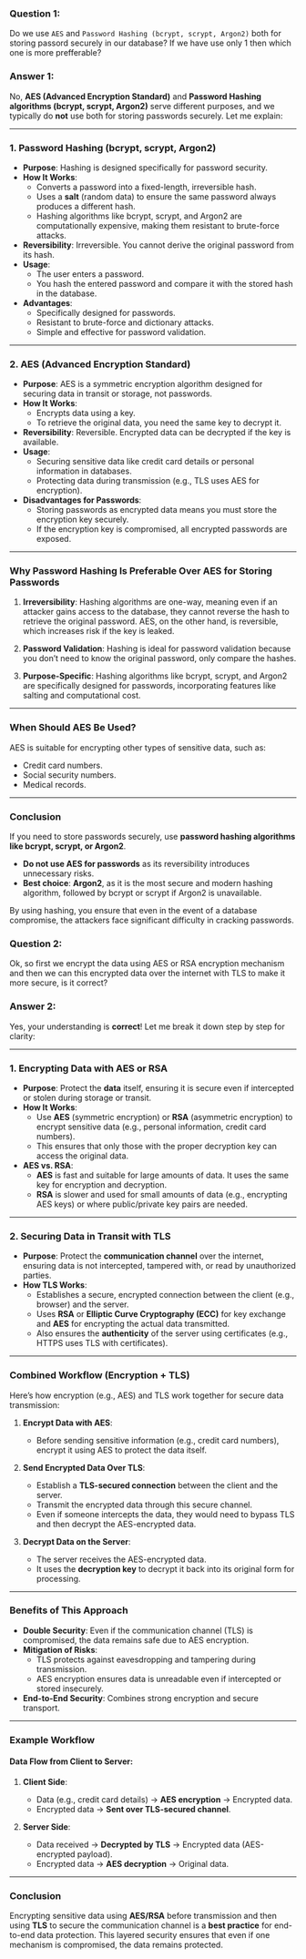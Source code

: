 ### Question 1: 

Do we use `AES` and `Password Hashing (bcrypt, scrypt, Argon2)` both for storing passord securely in our database? If we have use only 1 then which one is more prefferable?

### Answer 1: 

No, **AES (Advanced Encryption Standard)** and **Password Hashing algorithms (bcrypt, scrypt, Argon2)** serve different purposes, and we typically do **not** use both for storing passwords securely. Let me explain:

---

### **1. Password Hashing (bcrypt, scrypt, Argon2)**
- **Purpose**: Hashing is designed specifically for password security.
- **How It Works**:
    - Converts a password into a fixed-length, irreversible hash.
    - Uses a **salt** (random data) to ensure the same password always produces a different hash.
    - Hashing algorithms like bcrypt, scrypt, and Argon2 are computationally expensive, making them resistant to brute-force attacks.
- **Reversibility**: Irreversible. You cannot derive the original password from its hash.
- **Usage**:
    - The user enters a password.
    - You hash the entered password and compare it with the stored hash in the database.
- **Advantages**:
    - Specifically designed for passwords.
    - Resistant to brute-force and dictionary attacks.
    - Simple and effective for password validation.

---

### **2. AES (Advanced Encryption Standard)**
- **Purpose**: AES is a symmetric encryption algorithm designed for securing data in transit or storage, not passwords.
- **How It Works**:
    - Encrypts data using a key.
    - To retrieve the original data, you need the same key to decrypt it.
- **Reversibility**: Reversible. Encrypted data can be decrypted if the key is available.
- **Usage**:
    - Securing sensitive data like credit card details or personal information in databases.
    - Protecting data during transmission (e.g., TLS uses AES for encryption).
- **Disadvantages for Passwords**:
    - Storing passwords as encrypted data means you must store the encryption key securely.
    - If the encryption key is compromised, all encrypted passwords are exposed.

---

### **Why Password Hashing Is Preferable Over AES for Storing Passwords**
1. **Irreversibility**: Hashing algorithms are one-way, meaning even if an attacker gains access to the database, they cannot reverse the hash to retrieve the original password. AES, on the other hand, is reversible, which increases risk if the key is leaked.

2. **Password Validation**: Hashing is ideal for password validation because you don’t need to know the original password, only compare the hashes.

3. **Purpose-Specific**: Hashing algorithms like bcrypt, scrypt, and Argon2 are specifically designed for passwords, incorporating features like salting and computational cost.

---

### **When Should AES Be Used?**
AES is suitable for encrypting other types of sensitive data, such as:
- Credit card numbers.
- Social security numbers.
- Medical records.

---

### **Conclusion**
If you need to store passwords securely, use **password hashing algorithms like bcrypt, scrypt, or Argon2**.
- **Do not use AES for passwords** as its reversibility introduces unnecessary risks.
- **Best choice**: **Argon2**, as it is the most secure and modern hashing algorithm, followed by bcrypt or scrypt if Argon2 is unavailable.

By using hashing, you ensure that even in the event of a database compromise, the attackers face significant difficulty in cracking passwords.

### Question 2: 

Ok, so first we encrypt the data using AES or RSA encryption mechanism and then we can this encrypted data over the internet with TLS to make it more secure, is it correct?

### Answer 2: 

Yes, your understanding is **correct**! Let me break it down step by step for clarity:

---

### **1. Encrypting Data with AES or RSA**
- **Purpose**: Protect the **data** itself, ensuring it is secure even if intercepted or stolen during storage or transit.
- **How It Works**:
    - Use **AES** (symmetric encryption) or **RSA** (asymmetric encryption) to encrypt sensitive data (e.g., personal information, credit card numbers).
    - This ensures that only those with the proper decryption key can access the original data.
- **AES vs. RSA**:
    - **AES** is fast and suitable for large amounts of data. It uses the same key for encryption and decryption.
    - **RSA** is slower and used for small amounts of data (e.g., encrypting AES keys) or where public/private key pairs are needed.

---

### **2. Securing Data in Transit with TLS**
- **Purpose**: Protect the **communication channel** over the internet, ensuring data is not intercepted, tampered with, or read by unauthorized parties.
- **How TLS Works**:
    - Establishes a secure, encrypted connection between the client (e.g., browser) and the server.
    - Uses **RSA** or **Elliptic Curve Cryptography (ECC)** for key exchange and **AES** for encrypting the actual data transmitted.
    - Also ensures the **authenticity** of the server using certificates (e.g., HTTPS uses TLS with certificates).

---

### **Combined Workflow** (Encryption + TLS)
Here’s how encryption (e.g., AES) and TLS work together for secure data transmission:

1. **Encrypt Data with AES**:
    - Before sending sensitive information (e.g., credit card numbers), encrypt it using AES to protect the data itself.

2. **Send Encrypted Data Over TLS**:
    - Establish a **TLS-secured connection** between the client and the server.
    - Transmit the encrypted data through this secure channel.
    - Even if someone intercepts the data, they would need to bypass TLS and then decrypt the AES-encrypted data.

3. **Decrypt Data on the Server**:
    - The server receives the AES-encrypted data.
    - It uses the **decryption key** to decrypt it back into its original form for processing.

---

### **Benefits of This Approach**
- **Double Security**: Even if the communication channel (TLS) is compromised, the data remains safe due to AES encryption.
- **Mitigation of Risks**:
    - TLS protects against eavesdropping and tampering during transmission.
    - AES encryption ensures data is unreadable even if intercepted or stored insecurely.
- **End-to-End Security**: Combines strong encryption and secure transport.

---

### **Example Workflow**
#### Data Flow from Client to Server:
1. **Client Side**:
    - Data (e.g., credit card details) → **AES encryption** → Encrypted data.
    - Encrypted data → **Sent over TLS-secured channel**.

2. **Server Side**:
    - Data received → **Decrypted by TLS** → Encrypted data (AES-encrypted payload).
    - Encrypted data → **AES decryption** → Original data.

---

### **Conclusion**
Encrypting sensitive data using **AES/RSA** before transmission and then using **TLS** to secure the communication channel is a **best practice** for end-to-end data protection. This layered security ensures that even if one mechanism is compromised, the data remains protected.
